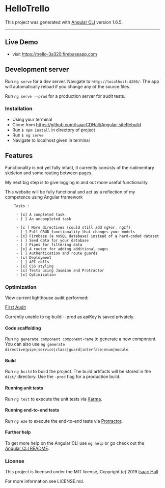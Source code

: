 # HelloTrello

This project was generated with [Angular CLI](https://github.com/angular/angular-cli) version 1.6.5.


- - - - -

## Live Demo
* visit https://trello-3a320.firebaseapp.com

## Development server

Run `ng serve` for a dev server. Navigate to `http://localhost:4200/`. The app will automatically reload if you change any of the source files.

Run `ng serve --prod` for a production server for audit tests.

### Installation
* Using your terminal
* Clone from https://github.com/IsaacCDHall/Angular-siteRebuild
* Run `$ npm install` in directory of project
* Run `$ ng serve`
* Navigate to localhost given in terminal

## Features

Functionality is not yet fully intact, it currently consists of the rudimentary skeleton and some routing between pages.

My next big step is to give logging in and out more useful functionality.


This website will be fully functional and act as a reflection of my competence using Angular framework


        Tasks :

         - [x] A completed task
         - [ ] An uncompleted task

         - [x ] More directives (could still add ngFor, ngIf)
         - [ ] Full CRUD functionality that changes your models
         - [x] Firebase (a noSQL database) instead of a hard-coded dataset
         - [ ] Seed data for your database
         - [ ] Pipes for filtering data
         - [x] A router for adding additional pages
         - [ ] Authentication and route guards
         - [x] Deployment
         - [ ] API calls
         - [x] CSS styling
         - [x] Tests using Jasmine and Protractor
         - [x] Optimization

### Optimization

 View current lighthouse audit performed:

 [First Audit](/src/assets/audit.html)

 Currently unable to ng build --prod as apiKey is saved privately. 


#### Code scaffolding

Run `ng generate component component-name` to generate a new component. You can also use `ng generate directive|pipe|service|class|guard|interface|enum|module`.

#### Build

Run `ng build` to build the project. The build artifacts will be stored in the `dist/` directory. Use the `-prod` flag for a production build.

#### Running unit tests

Run `ng test` to execute the unit tests via [Karma](https://karma-runner.github.io).

#### Running end-to-end tests

Run `ng e2e` to execute the end-to-end tests via [Protractor](http://www.protractortest.org/).

#### Further help

To get more help on the Angular CLI use `ng help` or go check out the [Angular CLI README](https://github.com/angular/angular-cli/blob/master/README.md).


### License
This project is licensed under the MIT license, Copyright (c) 2019 [Isaac Hall](/LICENSE.md)

For more information see LICENSE.md.
